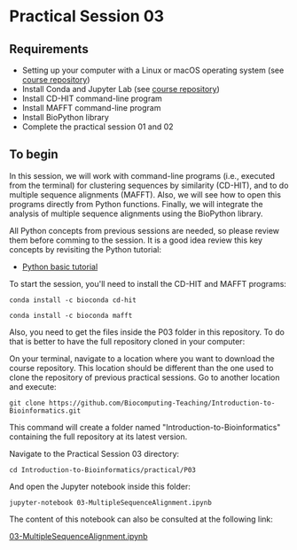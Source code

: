 # Practical Session 03

## Requirements

* Setting up your computer with a Linux or macOS operating system (see [course repository](https://github.com/Biocomputing-Teaching/Introduction-to-Bioinformatics))
* Install Conda and Jupyter Lab (see [course repository](https://github.com/Biocomputing-Teaching/Introduction-to-Bioinformatics))
* Install CD-HIT command-line program
* Install MAFFT command-line program
* Install BioPython library
* Complete the practical session 01 and 02

## To begin

In this session, we will work with command-line programs (i.e., executed from the terminal) for clustering sequences by similarity (CD-HIT), and to do multiple sequence alignments (MAFFT). Also, we will see how to open this programs directly from Python functions. Finally, we will integrate the analysis of multiple sequence alignments using the BioPython library.

All Python concepts from previous sessions are needed, so please review them before comming to the session. It is a good idea review this key concepts by revisiting the Python tutorial:

- [Python basic tutorial](https://www.tutorialspoint.com/python/index.htm)

To start the session, you'll need to install the CD-HIT and MAFFT programs:

```conda install -c bioconda cd-hit```

```conda install -c bioconda mafft```

 Also, you need to get the files inside the P03 folder in this repository. To do that is better to have the full repository cloned in your computer:

On your terminal, navigate to a location where you want to download the course repository. This location should be different than the one used to clone the repository of previous practical sessions. Go to another location and execute:

```
git clone https://github.com/Biocomputing-Teaching/Introduction-to-Bioinformatics.git
```

This command will create a folder named "Introduction-to-Bioinformatics" containing the full repository at its latest version.

Navigate to the Practical Session 03 directory:

```
cd Introduction-to-Bioinformatics/practical/P03
```

And open the Jupyter notebook inside this folder:

```
jupyter-notebook 03-MultipleSequenceAlignment.ipynb
```

The content of this notebook can also be consulted at the following link:

[03-MultipleSequenceAlignment.ipynb](https://github.com/Biocomputing-Teaching/Introduction-to-Bioinformatics/blob/main/practical/P03/03-MultipleSequenceAlignment.ipynb)
